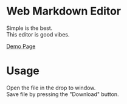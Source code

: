 # Web Markdown Editor
Simple is the best.  
This editor is good vibes.

[Demo Page](http://tnmtmst.github.io/wmde/)

# Usage
Open the file in the drop to window.  
Save file by pressing the "Download" button.